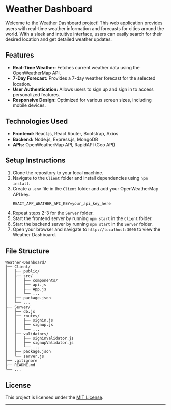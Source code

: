 

# Weather Dashboard

Welcome to the Weather Dashboard project! This web application provides users with real-time weather information and forecasts for cities around the world. With a sleek and intuitive interface, users can easily search for their desired location and get detailed weather updates.

## Features

- **Real-Time Weather:** Fetches current weather data using the OpenWeatherMap API.
- **7-Day Forecast:** Provides a 7-day weather forecast for the selected location.
- **User Authentication:** Allows users to sign up and sign in to access personalized features.
- **Responsive Design:** Optimized for various screen sizes, including mobile devices.

## Technologies Used

- **Frontend:** React.js, React Router, Bootstrap, Axios
- **Backend:** Node.js, Express.js, MongoDB
- **APIs:** OpenWeatherMap API, RapidAPI (Geo API)

## Setup Instructions

1. Clone the repository to your local machine.
2. Navigate to the `Client` folder and install dependencies using `npm install`.
3. Create a `.env` file in the `Client` folder and add your OpenWeatherMap API key.
   ```
   REACT_APP_WEATHER_API_KEY=your_api_key_here
   ```
4. Repeat steps 2-3 for the `Server` folder.
5. Start the frontend server by running `npm start` in the `Client` folder.
6. Start the backend server by running `npm start` in the `Server` folder.
7. Open your browser and navigate to `http://localhost:3000` to view the Weather Dashboard.

## File Structure

```
Weather-Dashboard/
├── Client/
│   ├── public/
│   ├── src/
│   │   ├── components/
│   │   ├── api.js
│   │   ├── App.js
│   │   └── ...
│   ├── package.json
│   └── ...
├── Server/
│   ├── db.js
│   ├── routes/
│   │   ├── signin.js
│   │   ├── signup.js
│   │   └── ...
│   ├── validators/
│   │   ├── signinValidator.js
│   │   ├── signupValidator.js
│   │   └── ...
│   ├── package.json
│   └── server.js
├── .gitignore
├── README.md
└── ...
```


## License

This project is licensed under the [MIT License](LICENSE).

---
